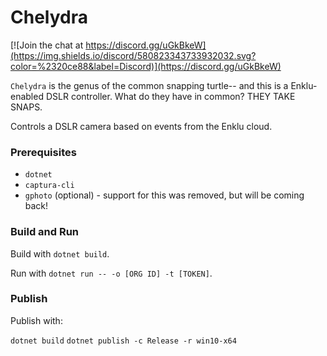 # Chelydra

[![Join the chat at https://discord.gg/uGkBkeW](https://img.shields.io/discord/580823343733932032.svg?color=%2320ce88&label=Discord)](https://discord.gg/uGkBkeW)

`Chelydra` is the genus of the common snapping turtle-- and this is a Enklu-enabled DSLR controller. What do they have in common? THEY TAKE SNAPS.

Controls a DSLR camera based on events from the Enklu cloud.

### Prerequisites 

* `dotnet`
* `captura-cli`
* `gphoto` (optional) - support for this was removed, but will be coming back!

### Build and Run

Build with `dotnet build`.

Run with `dotnet run -- -o [ORG ID] -t [TOKEN]`.

### Publish

Publish with:

`dotnet build`
`dotnet publish -c Release -r win10-x64`
